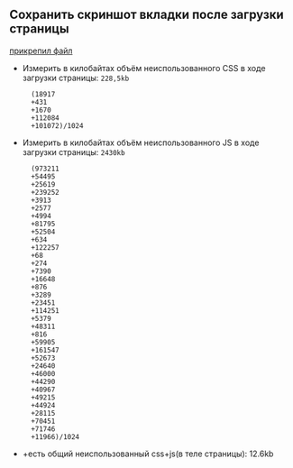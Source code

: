 ## Сохранить скриншот вкладки после загрузки страницы
    
[прикрепил файл](./coverage.png)

* Измерить в килобайтах объём неиспользованного CSS 
в ходе загрузки страницы: `228,5kb`

        (18917
        +431
        +1670
        +112084
        +101072)/1024


* Измерить в килобайтах объём неиспользованного JS 
в ходе загрузки страницы: `2430kb`

        (973211
        +54495
        +25619
        +239252
        +3913
        +2577
        +4994
        +81795
        +52504
        +634
        +122257
        +68
        +274
        +7390
        +16648
        +876
        +3289
        +23451
        +114251
        +5379
        +48311
        +816
        +59905
        +161547
        +52673
        +24640
        +46000
        +44290
        +40967
        +49215
        +44924
        +28115
        +70451
        +71746
        +11966)/1024

* +есть общий неиспользованный css+js(в теле страницы): 12.6kb
